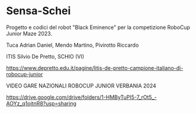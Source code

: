 # Sensa-Schei

Progetto e codici del robot "Black Eminence" per la competizione RoboCup Junior Maze 2023.

Tuca Adrian Daniel, Mendo Martino, Pivirotto Riccardo

ITIS Silvio De Pretto, SCHIO (VI)

https://www.depretto.edu.it/pagine/litis-de-pretto-campione-italiano-di-robocup-junior

VIDEO GARE NAZIONALI ROBOCUP JUNIOR VERBANIA 2024

https://drive.google.com/drive/folders/1-HMByTuPI5-7_rOt5_-AOYz_q1ojtnR8?usp=sharing
